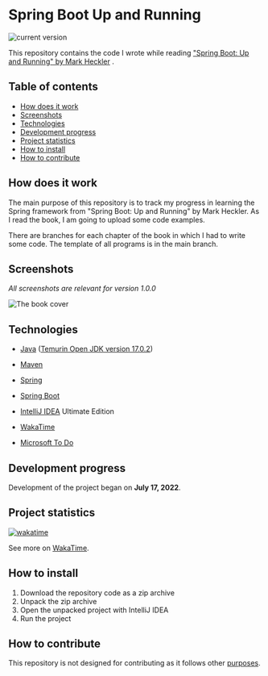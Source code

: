 # Spring Boot Up and Running

![current version](https://img.shields.io/badge/current_version-1.0.0-green)

This repository contains the code I wrote while
reading ["Spring Boot: Up and Running" by Mark Heckler](https://www.oreilly.com/library/view/spring-boot-up/9781492076971/)
.

## Table of contents

- [How does it work](#how-does-it-work)
- [Screenshots](#screenshots)
- [Technologies](#technologies)
- [Development progress](#development-progress)
- [Project statistics](#project-statistics)
- [How to install](#how-to-install)
- [How to contribute](#how-to-contribute)

## How does it work

The main purpose of this repository is to track my progress in learning the Spring framework from "Spring Boot: Up and
Running" by Mark Heckler. As I read the book, I am going to upload some code examples.

There are branches for each chapter of the book in which I had to write some code. The template of all programs is in
the main
branch.

## Screenshots

*All screenshots are relevant for version 1.0.0*

![The book cover](https://learning.oreilly.com/library/cover/9781492076971/250w/)

## Technologies

- [Java](https://www.oracle.com/java/) ([Temurin Open JDK version 17.0.2](https://adoptium.net/))

- [Maven](https://maven.apache.org/)

- [Spring](https://spring.io/)

- [Spring Boot](https://spring.io/projects/spring-boot)

- [IntelliJ IDEA](https://www.jetbrains.com/idea/) Ultimate Edition

- [WakaTime](https://wakatime.com/)

- [Microsoft To Do](https://todo.microsoft.com/tasks/)

## Development progress

Development of the project began on **July 17, 2022**.

## Project statistics

[![wakatime](...)](...)

See more on [WakaTime](...).

## How to install

1. Download the repository code as a zip archive
2. Unpack the zip archive
3. Open the unpacked project with IntelliJ IDEA
4. Run the project

## How to contribute

This repository is not designed for contributing as it follows other [purposes](#how-does-it-work).
